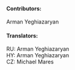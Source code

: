 #### Contributors:  
Arman Yeghiazaryan  

#### Translators:  
RU: Arman Yeghiazaryan  
HY: Arman Yeghiazaryan  
CZ: Michael Mares
